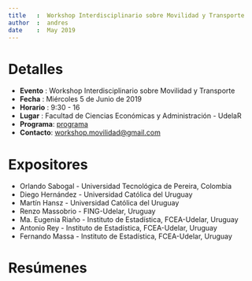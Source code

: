 ```yaml
---
title   :  Workshop Interdisciplinario sobre Movilidad y Transporte
author  :  andres
date    :  May 2019
---
```


# Detalles
+ **Evento**  : Workshop Interdisciplinario sobre Movilidad y Transporte
+ **Fecha**   : Miércoles 5 de Junio de 2019
+ **Horario** : 9:30 - 16 
+ **Lugar**   : Facultad de Ciencias Económicas y Administración - UdelaR
+ **Programa**: [programa](Programa_Workshop_Movilidad_y_Transporte.pdf)
+ **Contacto**: [workshop.movilidad@gmail.com](mailto:workshop.movilidad@gmail.com)

# Expositores

+ Orlando Sabogal   - Universidad Tecnológica de Pereira,  Colombia
+ Diego Hernández   - Universidad Católica del Uruguay
+ Martín Hansz      - Universidad Católica del Uruguay
+ Renzo Massobrio   - FING-Udelar, Uruguay
+ Ma. Eugenia Riaño - Instituto de Estadística, FCEA-Udelar, Uruguay
+ Antonio Rey       - Instituto de Estadística, FCEA-Udelar, Uruguay
+ Fernando Massa    - Instituto de Estadística, FCEA-Udelar, Uruguay

# Resúmenes
